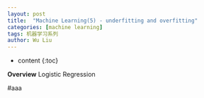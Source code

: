 ```yaml
---
layout: post
title:  "Machine Learning(5) - underfitting and overfitting"
categories: [machine learning]
tags: 机器学习系列
author: Wu Liu
---
```


* content
{:toc}

**Overview**
Logistic Regression




#aaa
